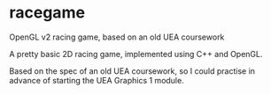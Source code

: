 # racegame
OpenGL v2 racing game, based on an old UEA coursework

A pretty basic 2D racing game, implemented using C++ and OpenGL.

Based on the spec of an old UEA coursework, so I could practise in advance of starting the UEA Graphics 1 module.
